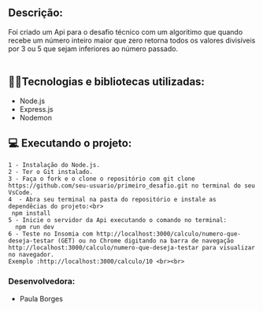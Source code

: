 ##  Descrição:
 Foi criado um Api para o desafio técnico com um algoritimo que quando recebe um número inteiro maior que zero retorna todos os valores divisíveis por 3 ou 5 que sejam inferiores ao número passado.<br><br>

## :man_mechanic:Tecnologias e bibliotecas utilizadas:
- Node.js
- Express.js
- Nodemon

## :computer:  Executando o projeto:
```shell
1 - Instalação do Node.js.
2 - Ter o Git instalado.
3 - Faça o fork e o clone o repositório com git clone https://github.com/seu-usuario/primeiro_desafio.git no terminal do seu VsCode.
4  - Abra seu terminal na pasta do repositório e instale as dependêcias do projeto:<br>
 npm install
5 - Inicie o servidor da Api executando o comando no terminal:
  npm run dev
6 - Teste no Insomia com http://localhost:3000/calculo/numero-que-deseja-testar (GET) ou no Chrome digitando na barra de navegação http://localhost:3000/calculo/numero-que-deseja-testar para visualizar no navegador.
Exemplo :http://localhost:3000/calculo/10 <br><br>
````
### Desenvolvedora:<br>
- Paula Borges
